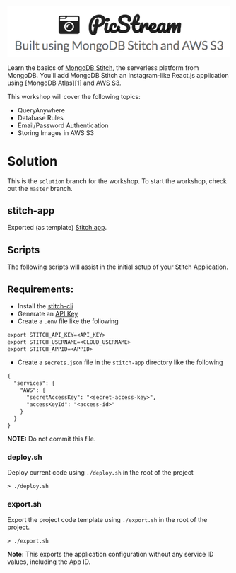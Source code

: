 ![PicStream | Built using MongoDB Stitch and AWS S3](./resources/picstream_logo.png)

Learn the basics of [MongoDB Stitch](https://www.mongodb.com/cloud/stitch), the serverless platform from MongoDB. You'll add MongoDB Stitch an Instagram-like React.js application using [MongoDB Atlas][1] and [AWS S3](https://aws.amazon.com/s3/).

This workshop will cover the following topics:

- QueryAnywhere
- Database Rules
- Email/Password Authentication
- Storing Images in AWS S3

# Solution

This is the `solution` branch for the workshop. To start the workshop, check out the `master` branch.

## stitch-app

Exported (as template) [Stitch app](https://docs.mongodb.com/stitch/import-export/export-stitch-app/).

## Scripts

The following scripts will assist in the initial setup of your Stitch Application.

## Requirements:

- Install the [stitch-cli](https://docs.mongodb.com/stitch/import-export/stitch-cli-reference/)
- Generate an [API Key](https://docs.atlas.mongodb.com/configure-api-access/#generate-api-keys)
- Create a `.env` file like the following

```
export STITCH_API_KEY=<API_KEY>
export STITCH_USERNAME=<CLOUD_USERNAME>
export STITCH_APPID=<APPID>
```

- Create a `secrets.json` file in the `stitch-app` directory like the following

```
{
  "services": {
    "AWS": {
      "secretAccessKey": "<secret-access-key>",
      "accessKeyId": "<access-id>"
    }
  }
}
```

**NOTE:** Do not commit this file.

### deploy.sh

Deploy current code using `./deploy.sh` in the root of the project

```
> ./deploy.sh
```

### export.sh

Export the project code template using `./export.sh` in the root of the project.

```
> ./export.sh
```

**Note:** This exports the application configuration without any service ID values, including the App ID.
